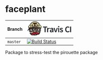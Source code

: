 # faceplant

Branch|[![Travis CI logo](pics/TravisCI.png)](https://travis-ci.org)
------|-------------------------------------------------------------
`master`|[![Build Status](https://travis-ci.org/richelbilderbeek/faceplant.svg?branch=master)](https://travis-ci.org/richelbilderbeek/faceplant)

Package to stress-test the pirouette package 

